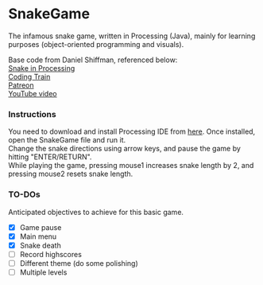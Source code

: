 # SnakeGame
The infamous snake game, written in Processing (Java), mainly for learning purposes (object-oriented programming and visuals). 

Base code from Daniel Shiffman, referenced below:  
[Snake in Processing](https://github.com/CodingTrain/Rainbow-Code/tree/master/challenges/CC_03_Snake_game)  
[Coding Train](http://codingtra.in)  
[Patreon](http://patreon.com/codingtrain)  
[YouTube video](https://youtu.be/AaGK-fj-BAM)

### Instructions 
You need to download and install Processing IDE from [here](https://processing.org/download/). Once installed, open the SnakeGame file and run it.  
Change the snake directions using arrow keys, and pause the game by hitting "ENTER/RETURN".  
While playing the game, pressing mouse1 increases snake length by 2, and pressing mouse2 resets snake length.

### TO-DOs
Anticipated objectives to achieve for this basic game.

- [x] Game pause
- [x] Main menu
- [x] Snake death
- [ ] Record highscores
- [ ] Different theme (do some polishing)
- [ ] Multiple levels
